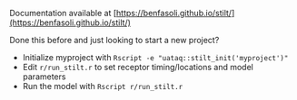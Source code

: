 Documentation available at [https://benfasoli.github.io/stilt/](https://benfasoli.github.io/stilt/)

Done this before and just looking to start a new project?

- Initialize myproject with `Rscript -e "uataq::stilt_init('myproject')"`  
- Edit `r/run_stilt.r` to set receptor timing/locations and model parameters  
- Run the model with `Rscript r/run_stilt.r`  
